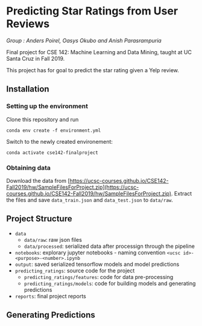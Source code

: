 # Predicting Star Ratings from User Reviews

*Group : Anders Poirel, Oasys Okubo and Anish Parasrampuria*

Final project for CSE 142: Machine Learning and Data Mining, taught at UC Santa Cruz in Fall 2019.

This project has for goal to predict the star rating given a Yelp review.

## Installation

### Setting up the environment
Clone this repository and run

```
conda env create -f environment.yml
```
Switch to the newly created environement:
```
conda activate cse142-finalproject
```

### Obtaining data

Download the data from [https://ucsc-courses.github.io/CSE142-Fall2019/hw/SampleFilesForProject.zip](https://ucsc-courses.github.io/CSE142-Fall2019/hw/SampleFilesForProject.zip). Extract the files and save `data_train.json` and `data_test.json` to `data/raw`.

## Project Structure

* `data`
    * `data/raw`: raw json files
    * `data/processed`: serialized data after processign through the pipeline
* `notebooks`: explorary jupyter notebooks - naming convention `<ucsc id>-<purpose>-<number>.ipynb`
* `output`: saved serialized tensorflow models and model predictions
* `predicting_ratings`: source code for the project
    * `predicting_ratings/features`: code for data pre-processing
    * `predicting_ratings/models`: code for building models and generating predictions
* `reports`: final project reports

## Generating Predictions

